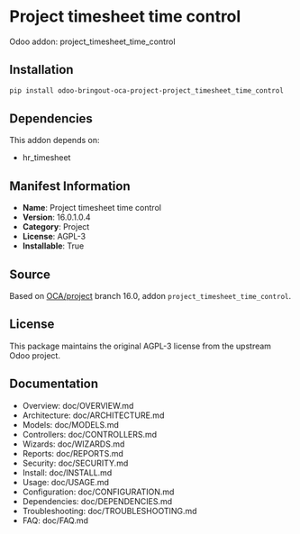 # Project timesheet time control

Odoo addon: project_timesheet_time_control

## Installation

```bash
pip install odoo-bringout-oca-project-project_timesheet_time_control
```

## Dependencies

This addon depends on:
- hr_timesheet

## Manifest Information

- **Name**: Project timesheet time control
- **Version**: 16.0.1.0.4
- **Category**: Project
- **License**: AGPL-3
- **Installable**: True

## Source

Based on [OCA/project](https://github.com/OCA/project) branch 16.0, addon `project_timesheet_time_control`.

## License

This package maintains the original AGPL-3 license from the upstream Odoo project.

## Documentation

- Overview: doc/OVERVIEW.md
- Architecture: doc/ARCHITECTURE.md
- Models: doc/MODELS.md
- Controllers: doc/CONTROLLERS.md
- Wizards: doc/WIZARDS.md
- Reports: doc/REPORTS.md
- Security: doc/SECURITY.md
- Install: doc/INSTALL.md
- Usage: doc/USAGE.md
- Configuration: doc/CONFIGURATION.md
- Dependencies: doc/DEPENDENCIES.md
- Troubleshooting: doc/TROUBLESHOOTING.md
- FAQ: doc/FAQ.md
